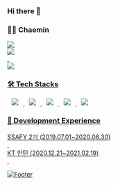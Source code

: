 ### Hi there 👋

<!--
**chaemins193/chaemins193** is a ✨ _special_ ✨ repository because its `README.md` (this file) appears on your GitHub profile.

Here are some ideas to get you started:

- 🔭 I’m currently working on ...
- 🌱 I’m currently learning ...
- 👯 I’m looking to collaborate on ...
- 🤔 I’m looking for help with ...
- 💬 Ask me about ...
- 📫 How to reach me: ...
- 😄 Pronouns: ...
- ⚡ Fun fact: ...
-->


<div>
  <h3>👩‍💻 Chaemin</h3>
  <div>
  <a href="https://meahc.tistory.com"><img src="https://img.shields.io/badge/Tistory-3F0099?style=flat-square&logo=Blogger&logoColor=white"/></a>
  </div>
  <div>
    <a href="https://solved.ac/shinlatitia"><img src="http://mazassumnida.wtf/api/mini/generate_badge?boj=shinlatitia"/>
  </div>&nbsp;
  <div>
    <img src="http://mazandi.herokuapp.com/api?handle=shinlatitia&theme=warm"/>
  </div>
 </div>
  
  
 <div>
  <h3>🛠 Tech Stacks</h3>
  <div>
  <img src="https://img.shields.io/badge/Java-007396?style=flat-square&logo=Java&logoColor=white" style="height : auto; margin-left : 10px; margin-right : 10px;"/>
  <img src="https://img.shields.io/badge/SpringFramework-6DB33F?style=flat-square&logo=Spring&logoColor=white" style="height : auto; margin-left : 10px; margin-right : 10px;"/>
  <img src="https://img.shields.io/badge/Python-3776AB?style=flat-square&logo=Python&logoColor=white" style="height : auto; margin-left : 10px; margin-right : 10px;"/>
  <img src="https://img.shields.io/badge/Django-092E20?style=flat-square&logo=Django&logoColor=white" style="height : auto; margin-left : 10px; margin-right : 10px;"/>
  <img src="https://img.shields.io/badge/MySQL-4479A1?style=flat-square&logo=MySQL&logoColor=white" style="height : auto; margin-left : 10px; margin-right : 10px;"/>
  </div>

  </div>
  
  
<div>
    <h3>📖 Development Experience</h3>
    <div>SSAFY 2기
      (2019.07.01~2020.06.30)</div>&nbsp;
    <div>KT 인턴
      (2020.12.21~2021.02.19)</div>&nbsp;
  </div>


![Footer](https://capsule-render.vercel.app/api?type=waving&color=auto&height=200&section=footer)
